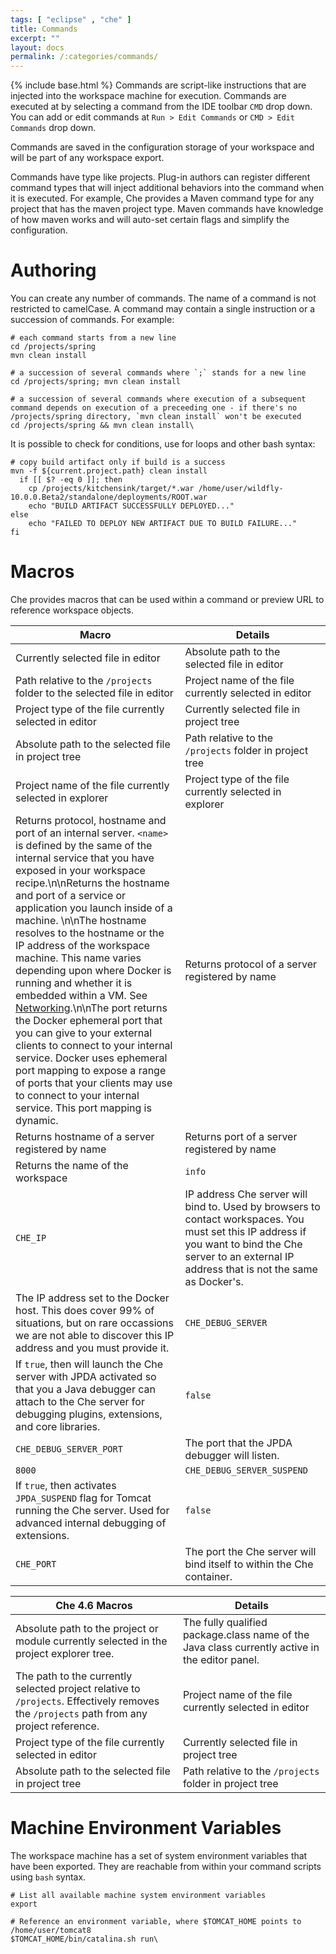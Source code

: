 ```yaml
---
tags: [ "eclipse" , "che" ]
title: Commands
excerpt: ""
layout: docs
permalink: /:categories/commands/
---
```

{% include base.html %}
Commands are script-like instructions that are injected into the workspace machine for execution. Commands are executed at by selecting a command from the IDE toolbar `CMD` drop down. You can add or edit commands at `Run > Edit Commands` or `CMD > Edit Commands` drop down.

Commands are saved in the configuration storage of your workspace and will be part of any workspace export.

Commands have type like projects. Plug-in authors can register different command types that will inject additional behaviors into the command when it is executed. For example, Che provides a Maven command type for any project that has the maven project type. Maven commands have knowledge of how maven works and will auto-set certain flags and simplify the configuration.
# Authoring  
You can create any number of commands. The name of a command is not restricted to camelCase. A command may contain a single instruction or a succession of commands. For example:
```shell  
# each command starts from a new line
cd /projects/spring
mvn clean install

# a succession of several commands where `;` stands for a new line
cd /projects/spring; mvn clean install

# a succession of several commands where execution of a subsequent command depends on execution of a preceeding one - if there's no /projects/spring directory, `mvn clean install` won't be executed
cd /projects/spring && mvn clean install\
```
It is possible to check for conditions, use for loops and other bash syntax:
```shell  
# copy build artifact only if build is a success
mvn -f ${current.project.path} clean install
  if [[ $? -eq 0 ]]; then
    cp /projects/kitchensink/target/*.war /home/user/wildfly-10.0.0.Beta2/standalone/deployments/ROOT.war
    echo "BUILD ARTIFACT SUCCESSFULLY DEPLOYED..."
else
    echo "FAILED TO DEPLOY NEW ARTIFACT DUE TO BUILD FAILURE..."
fi
```

# Macros  
Che provides macros that can be used within a command or preview URL to reference workspace objects.

| Macro   | Details   
| --- | ---
| Currently selected file in editor   | Absolute path to the selected file in editor   
| Path relative to the `/projects` folder to the selected file in editor   | Project name of the file currently selected in editor   
| Project type of the file currently selected in editor   | Currently selected file in project tree   
| Absolute path to the selected file in project tree   | Path relative to the `/projects` folder in project tree   
| Project name of the file currently selected in explorer   | Project type of the file currently selected in explorer   
| Returns protocol, hostname and port of an internal server. `<name>` is defined by the same of the internal service that you have exposed in your workspace recipe.\n\nReturns the hostname and port of a service or application you launch inside of a machine. \n\nThe hostname resolves to the hostname or the IP address of the workspace machine. This name varies depending upon where Docker is running and whether it is embedded within a VM.  See [Networking](doc:networking).\n\nThe port returns the Docker ephemeral port that you can give to your external clients to connect to your internal service. Docker uses ephemeral port mapping to expose a range of ports that your clients may use to connect to your internal service. This port mapping is dynamic.   | Returns protocol of a server registered by name   
| Returns hostname of a server registered by name   | Returns port of a server registered by name   
| Returns the name of the workspace   | `info`   
| `CHE_IP`   | IP address Che server will bind to. Used by browsers to contact workspaces. You must set this IP address if you want to bind the Che server to an external IP address that is not the same as Docker's.   
| The IP address set to the Docker host. This does cover 99% of situations, but on rare occassions we are not able to discover this IP address and you must provide it.   | `CHE_DEBUG_SERVER`   
| If `true`, then will launch the Che server with JPDA activated so that you a Java debugger can attach to the Che server for debugging plugins, extensions, and core libraries.   | `false`   
| `CHE_DEBUG_SERVER_PORT`   | The port that the JPDA debugger will listen.   
| `8000`   | `CHE_DEBUG_SERVER_SUSPEND`   
| If `true`, then activates `JPDA_SUSPEND` flag for Tomcat running the Che server. Used for advanced internal debugging of extensions.   | `false`   
| `CHE_PORT`   | The port the Che server will bind itself to within the Che container.   



| Che 4.6 Macros   | Details   
| --- | ---
| Absolute path to the project or module currently selected in the project explorer tree.   | The fully qualified package.class name of the Java class currently active in the editor panel.   
| The path to the currently selected project relative to `/projects`. Effectively removes the `/projects` path from any project reference.   | Project name of the file currently selected in editor   
| Project type of the file currently selected in editor   | Currently selected file in project tree   
| Absolute path to the selected file in project tree   | Path relative to the `/projects` folder in project tree   


# Machine Environment Variables  
The workspace machine has a set of system environment variables that have been exported. They are reachable from within your command scripts using `bash` syntax.
```shell  
# List all available machine system environment variables
export

# Reference an environment variable, where $TOMCAT_HOME points to /home/user/tomcat8
$TOMCAT_HOME/bin/catalina.sh run\
```
